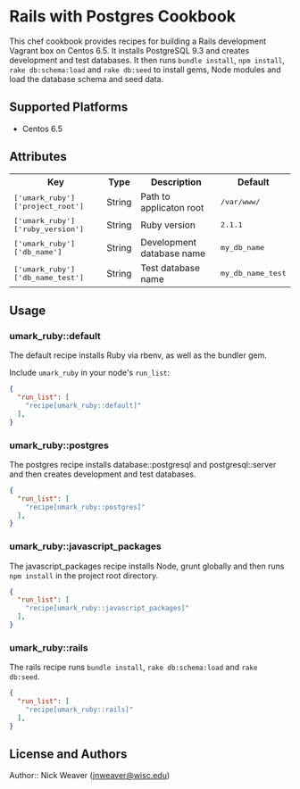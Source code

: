 # Rails with Postgres Cookbook

This chef cookbook provides recipes for building a Rails development Vagrant box on Centos 6.5. It installs PostgreSQL 9.3 and creates development and test databases. It then runs `bundle install`, `npm install`, `rake db:schema:load` and `rake db:seed` to install gems, Node modules and load the database schema and seed data.

## Supported Platforms

* Centos 6.5

## Attributes

<table>
  <tr>
    <th>Key</th>
    <th>Type</th>
    <th>Description</th>
    <th>Default</th>
  </tr>
  <tr>
    <td><tt>['umark_ruby']['project_root']</tt></td>
    <td>String</td>
    <td>Path to applicaton root</td>
    <td><tt>/var/www/</tt></td>
  </tr>
  <tr>
    <td><tt>['umark_ruby']['ruby_version']</tt></td>
    <td>String</td>
    <td>Ruby version</td>
    <td><tt>2.1.1</tt></td>
  </tr>
  <tr>
    <td><tt>['umark_ruby']['db_name']</tt></td>
    <td>String</td>
    <td>Development database name</td>
    <td><tt>my_db_name</tt></td>
  </tr>
  <tr>
    <td><tt>['umark_ruby']['db_name_test']</tt></td>
    <td>String</td>
    <td>Test database name</td>
    <td><tt>my_db_name_test</tt></td>
  </tr>
</table>

## Usage

### umark_ruby::default

The default recipe installs Ruby via rbenv, as well as the bundler gem. 

Include `umark_ruby` in your node's `run_list`:

```json
{
  "run_list": [
    "recipe[umark_ruby::default]"
  ],
}
```

### umark_ruby::postgres

The postgres recipe installs database::postgresql and postgresql::server and then creates development and test databases.

```json
{
  "run_list": [
    "recipe[umark_ruby::postgres]"
  ],
}
```

### umark_ruby::javascript_packages

The javascript_packages recipe installs Node, grunt globally and then runs `npm install` in the project root directory.

```json
{
  "run_list": [
    "recipe[umark_ruby::javascript_packages]"
  ],
}
```

### umark_ruby::rails

The rails recipe runs `bundle install`, `rake db:schema:load` and `rake db:seed`.

```json
{
  "run_list": [
    "recipe[umark_ruby::rails]"
  ],
}
```

## License and Authors

Author:: Nick Weaver (jnweaver@wisc.edu)
